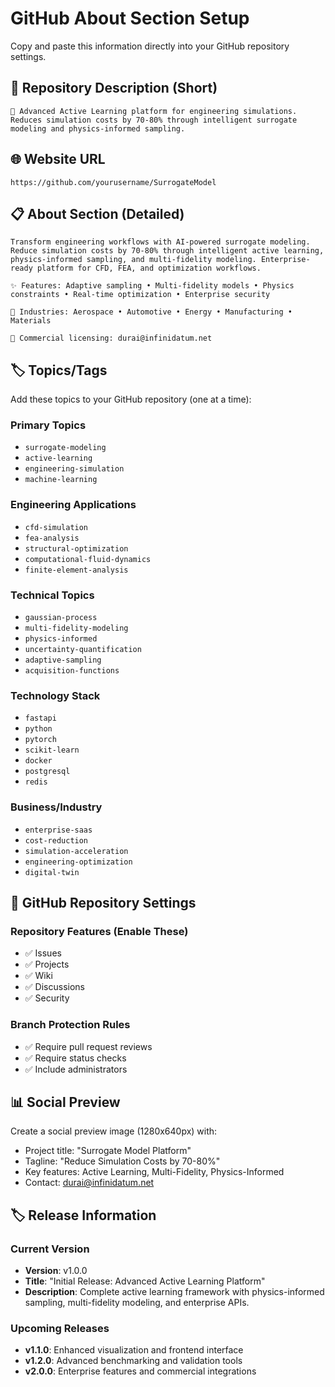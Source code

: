 # GitHub About Section Setup

Copy and paste this information directly into your GitHub repository settings.

## 📝 Repository Description (Short)

```
🚀 Advanced Active Learning platform for engineering simulations. Reduces simulation costs by 70-80% through intelligent surrogate modeling and physics-informed sampling.
```

## 🌐 Website URL

```
https://github.com/yourusername/SurrogateModel
```

## 📋 About Section (Detailed)

```
Transform engineering workflows with AI-powered surrogate modeling. Reduce simulation costs by 70-80% through intelligent active learning, physics-informed sampling, and multi-fidelity modeling. Enterprise-ready platform for CFD, FEA, and optimization workflows.

✨ Features: Adaptive sampling • Multi-fidelity models • Physics constraints • Real-time optimization • Enterprise security

🎯 Industries: Aerospace • Automotive • Energy • Manufacturing • Materials

📧 Commercial licensing: durai@infinidatum.net
```

## 🏷️ Topics/Tags

Add these topics to your GitHub repository (one at a time):

### Primary Topics
- `surrogate-modeling`
- `active-learning`
- `engineering-simulation`
- `machine-learning`

### Engineering Applications
- `cfd-simulation`
- `fea-analysis`
- `structural-optimization`
- `computational-fluid-dynamics`
- `finite-element-analysis`

### Technical Topics
- `gaussian-process`
- `multi-fidelity-modeling`
- `physics-informed`
- `uncertainty-quantification`
- `adaptive-sampling`
- `acquisition-functions`

### Technology Stack
- `fastapi`
- `python`
- `pytorch`
- `scikit-learn`
- `docker`
- `postgresql`
- `redis`

### Business/Industry
- `enterprise-saas`
- `cost-reduction`
- `simulation-acceleration`
- `engineering-optimization`
- `digital-twin`

## 🎯 GitHub Repository Settings

### Repository Features (Enable These)
- ✅ Issues
- ✅ Projects
- ✅ Wiki
- ✅ Discussions
- ✅ Security

### Branch Protection Rules
- ✅ Require pull request reviews
- ✅ Require status checks
- ✅ Include administrators

## 📊 Social Preview

Create a social preview image (1280x640px) with:
- Project title: "Surrogate Model Platform"
- Tagline: "Reduce Simulation Costs by 70-80%"
- Key features: Active Learning, Multi-Fidelity, Physics-Informed
- Contact: durai@infinidatum.net

## 🏷️ Release Information

### Current Version
- **Version**: v1.0.0
- **Title**: "Initial Release: Advanced Active Learning Platform"
- **Description**: Complete active learning framework with physics-informed sampling, multi-fidelity modeling, and enterprise APIs.

### Upcoming Releases
- **v1.1.0**: Enhanced visualization and frontend interface
- **v1.2.0**: Advanced benchmarking and validation tools
- **v2.0.0**: Enterprise features and commercial integrations